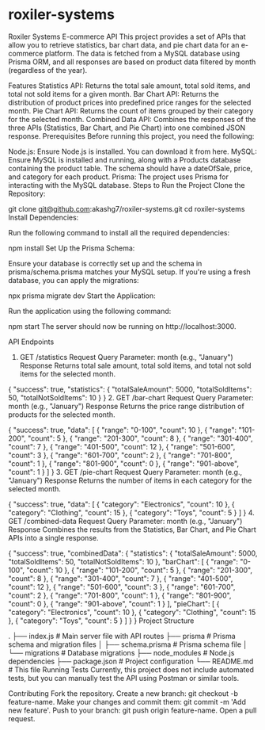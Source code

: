 # roxiler-systems

Roxiler Systems E-commerce API
This project provides a set of APIs that allow you to retrieve statistics, bar chart data, and pie chart data for an e-commerce platform. The data is fetched from a MySQL database using Prisma ORM, and all responses are based on product data filtered by month (regardless of the year).

Features
Statistics API: Returns the total sale amount, total sold items, and total not sold items for a given month.
Bar Chart API: Returns the distribution of product prices into predefined price ranges for the selected month.
Pie Chart API: Returns the count of items grouped by their category for the selected month.
Combined Data API: Combines the responses of the three APIs (Statistics, Bar Chart, and Pie Chart) into one combined JSON response.
Prerequisites
Before running this project, you need the following:

Node.js: Ensure Node.js is installed. You can download it from here.
MySQL: Ensure MySQL is installed and running, along with a Products database containing the product table. The schema should have a dateOfSale, price, and category for each product.
Prisma: The project uses Prisma for interacting with the MySQL database.
Steps to Run the Project
Clone the Repository:

git clone git@github.com:akashg7/roxiler-systems.git
cd roxiler-systems
Install Dependencies:

Run the following command to install all the required dependencies:

npm install
Set Up the Prisma Schema:

Ensure your database is correctly set up and the schema in prisma/schema.prisma matches your MySQL setup. If you're using a fresh database, you can apply the migrations:

npx prisma migrate dev
Start the Application:

Run the application using the following command:

npm start
The server should now be running on http://localhost:3000.

API Endpoints
1. GET /statistics
Request
Query Parameter: month (e.g., "January")
Response
Returns total sale amount, total sold items, and total not sold items for the selected month.


{
  "success": true,
  "statistics": {
    "totalSaleAmount": 5000,
    "totalSoldItems": 50,
    "totalNotSoldItems": 10
  }
}
2. GET /bar-chart
Request
Query Parameter: month (e.g., "January")
Response
Returns the price range distribution of products for the selected month.


{
  "success": true,
  "data": [
    { "range": "0-100", "count": 10 },
    { "range": "101-200", "count": 5 },
    { "range": "201-300", "count": 8 },
    { "range": "301-400", "count": 7 },
    { "range": "401-500", "count": 12 },
    { "range": "501-600", "count": 3 },
    { "range": "601-700", "count": 2 },
    { "range": "701-800", "count": 1 },
    { "range": "801-900", "count": 0 },
    { "range": "901-above", "count": 1 }
  ]
}
3. GET /pie-chart
Request
Query Parameter: month (e.g., "January")
Response
Returns the number of items in each category for the selected month.



{
  "success": true,
  "data": [
    { "category": "Electronics", "count": 10 },
    { "category": "Clothing", "count": 15 },
    { "category": "Toys", "count": 5 }
  ]
}
4. GET /combined-data
Request
Query Parameter: month (e.g., "January")
Response
Combines the results from the Statistics, Bar Chart, and Pie Chart APIs into a single response.


{
  "success": true,
  "combinedData": {
    "statistics": {
      "totalSaleAmount": 5000,
      "totalSoldItems": 50,
      "totalNotSoldItems": 10
    },
    "barChart": [
      { "range": "0-100", "count": 10 },
      { "range": "101-200", "count": 5 },
      { "range": "201-300", "count": 8 },
      { "range": "301-400", "count": 7 },
      { "range": "401-500", "count": 12 },
      { "range": "501-600", "count": 3 },
      { "range": "601-700", "count": 2 },
      { "range": "701-800", "count": 1 },
      { "range": "801-900", "count": 0 },
      { "range": "901-above", "count": 1 }
    ],
    "pieChart": [
      { "category": "Electronics", "count": 10 },
      { "category": "Clothing", "count": 15 },
      { "category": "Toys", "count": 5 }
    ]
  }
}
Project Structure


.
├── index.js          # Main server file with API routes
├── prisma            # Prisma schema and migration files
│   ├── schema.prisma # Prisma schema file
│   └── migrations    # Database migrations
├── node_modules      # Node.js dependencies
├── package.json      # Project configuration
└── README.md         # This file
Running Tests
Currently, this project does not include automated tests, but you can manually test the API using Postman or similar tools.

Contributing
Fork the repository.
Create a new branch: git checkout -b feature-name.
Make your changes and commit them: git commit -m 'Add new feature'.
Push to your branch: git push origin feature-name.
Open a pull request.